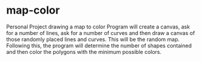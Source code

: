 # map-color
Personal Project drawing a map to color
Program will create a canvas, ask for a number of lines, ask for a number of curves and then draw a canvas of those randomly placed lines and curves. This will be the random map.
Following this, the program will determine the number of shapes contained and then color the polygons with the minimum possible colors.
